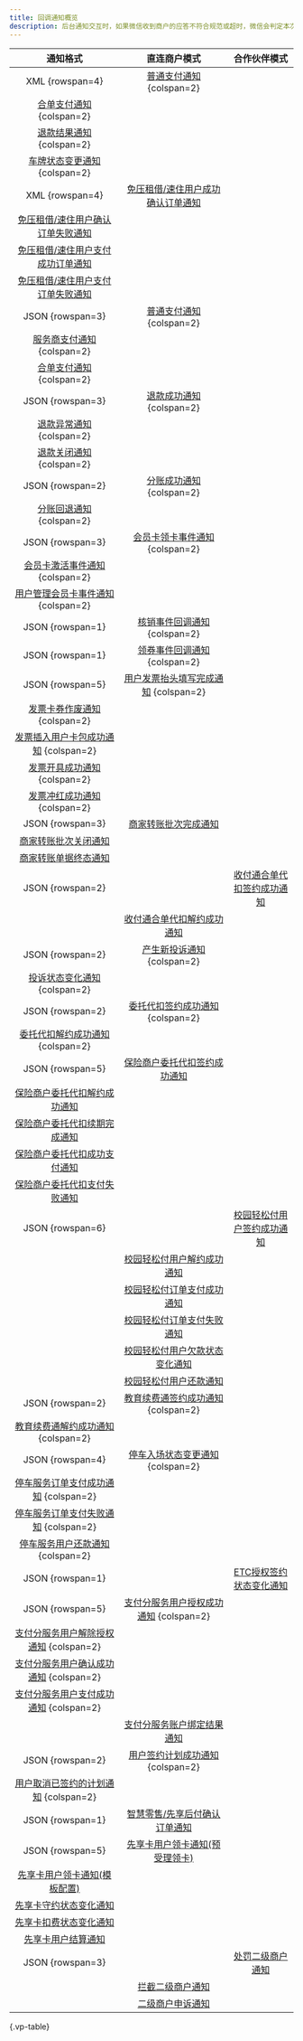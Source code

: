 ```yaml
---
title: 回调通知概览
description: 后台通知交互时，如果微信收到商户的应答不符合规范或超时，微信会判定本次通知失败，重新发送通知，直到成功为止。这里通知发送可能会多台服务器进行发送，且发送时间可能会在几秒内，但微信不保证通知最终一定能成功。商户系统必须能够正确处理重复的通知。
---
```


| 通知格式 | 直连商户模式 | 合作伙伴模式 |
| :------: | :----------: | :----------: |
| XML {rowspan=4} | [普通支付通知](/webhook/v2/transaction-success) {colspan=2}
| [合单支付通知](/webhook/v2/combined-transactions-success) {colspan=2}
| [退款结果通知](/webhook/v2/refund-processed) {colspan=2}
| [车牌状态变更通知](/webhook/v2/vehicle-state-changed-for-parking) {colspan=2}
| XML {rowspan=4} | [免压租借/速住用户成功确认订单通知](/webhook/v2/CHECK.SUCCESS) | &nbsp;
| [免压租借/速住用户确认订单失败通知](/webhook/v2/CHECK.FAIL) | &nbsp;
| [免压租借/速住用户支付成功订单通知](/webhook/v2/TRANSACTION.SUCCESS) | &nbsp;
| [免压租借/速住用户支付订单失败通知](/webhook/v2/TRANSACTION.FAIL) | &nbsp;
| JSON {rowspan=3} | [普通支付通知](/webhook/v3/TRANSACTION.SUCCESS#BASIC) {colspan=2}
| [服务商支付通知](/webhook/v3/TRANSACTION.SUCCESS#PARTNER) {colspan=2}
| [合单支付通知](/webhook/v3/TRANSACTION.SUCCESS#COMBINE) {colspan=2}
| JSON {rowspan=3} | [退款成功通知](/webhook/v3/REFUND.SUCCESS) {colspan=2}
| [退款异常通知](/webhook/v3/REFUND.ABNORMAL) {colspan=2}
| [退款关闭通知](/webhook/v3/REFUND.CLOSED) {colspan=2}
| JSON {rowspan=2} | [分账成功通知](/webhook/v3/PROFITSHARING.SUCCESS) {colspan=2}
| [分账回退通知](/webhook/v3/PROFITSHARING.RETURN) {colspan=2}
| JSON {rowspan=3} | [会员卡领卡事件通知](/webhook/v3/MEMBERCARD.ACCEPT_CARD) {colspan=2}
| [会员卡激活事件通知](/webhook/v3/MEMBERCARD.ACTIVATE_CARD) {colspan=2}
| [用户管理会员卡事件通知](/webhook/v3/MEMBERCARD.USERCARD_MANAGE) {colspan=2}
| JSON {rowspan=1} | [核销事件回调通知](/webhook/v3/COUPON.USE) {colspan=2}
| JSON {rowspan=1} | [领券事件回调通知](/webhook/v3/COUPON.SEND) {colspan=2}
| JSON {rowspan=5} | [用户发票抬头填写完成通知](/webhook/v3/FAPIAO.USER_APPLIED) {colspan=2}
| [发票卡券作废通知](/webhook/v3/FAPIAO.CARD_DISCARDED) {colspan=2}
| [发票插入用户卡包成功通知](/webhook/v3/FAPIAO.CARD_INSERTED) {colspan=2}
| [发票开具成功通知](/webhook/v3/FAPIAO.ISSUED) {colspan=2}
| [发票冲红成功通知](/webhook/v3/FAPIAO.REVERSED) {colspan=2}
| JSON {rowspan=3} | [商家转账批次完成通知](/webhook/v3/MCHTRANSFER.BATCH.FINISHED) | &nbsp;
| [商家转账批次关闭通知](/webhook/v3/MCHTRANSFER.BATCH.CLOSED) | &nbsp;
| [商家转账单据终态通知](/webhook/v3/MCHTRANSFER.BILL.FINISHED) | &nbsp;
| JSON {rowspan=2} | &nbsp; | [收付通合单代扣签约成功通知](/webhook/v3/ECOMMERCE_ENTRUST.SIGN)
| | [收付通合单代扣解约成功通知](/webhook/v3/ECOMMERCE_ENTRUST.TERMINATE)
| JSON {rowspan=2} | [产生新投诉通知](/webhook/v3/COMPLAINT.CREATE) {colspan=2}
| [投诉状态变化通知](/webhook/v3/COMPLAINT.STATE_CHANGE) {colspan=2}
| JSON {rowspan=2} | [委托代扣签约成功通知](/webhook/v3/ENTRUST.SIGN) {colspan=2}
| [委托代扣解约成功通知](/webhook/v3/ENTRUST.TERMINATE) {colspan=2}
| JSON {rowspan=5} | [保险商户委托代扣签约成功通知](/webhook/v3/INSURANCE_ENTRUST.SIGN) | &nbsp;
| [保险商户委托代扣解约成功通知](/webhook/v3/INSURANCE_ENTRUST.TERMINATE) | &nbsp;
| [保险商户委托代扣续期完成通知](/webhook/v3/INSURANCE_ENTRUST.RENEW) | &nbsp;
| [保险商户委托代扣成功支付通知](/webhook/v3/TRANSACTION.SUCCESS#INSURANCE_ENTRUST) | &nbsp;
| [保险商户委托代扣支付失败通知](/webhook/v3/TRANSACTION.FAIL#INSURANCE_ENTRUST) | &nbsp;
| JSON {rowspan=6} | &nbsp; | [校园轻松付用户签约成功通知](/webhook/v3/PAYSCORE.USER_OPEN_SERVICE#EDUSCHOOLPAY)
| | [校园轻松付用户解约成功通知](/webhook/v3/PAYSCORE.USER_CLOSE_SERVICE#EDUSCHOOLPAY)
| | [校园轻松付订单支付成功通知](/webhook/v3/TRANSACTION.INDUSTRY_SUCCESS)
| | [校园轻松付订单支付失败通知](/webhook/v3/TRANSACTION.INDUSTRY_FAILED)
| | [校园轻松付用户欠款状态变化通知](/webhook/v3/EDU_SCHOOL_PAY.USER_DEBT_STATE_UPDATE)
| | [校园轻松付用户还款通知](/webhook/v3/TRANSACTION.PAY_BACK#EDUSCHOOLPAY)
| JSON {rowspan=2} | [教育续费通签约成功通知](/webhook/v3/ENTRUST.SIGNING) {colspan=2}
| [教育续费通解约成功通知](/webhook/v3/ENTRUST.RELEASE) {colspan=2}
| JSON {rowspan=4} | [停车入场状态变更通知](/webhook/v3/VEHICLE.ENTRANCE_STATE_CHANGE) {colspan=2}
| [停车服务订单支付成功通知](/webhook/v3/TRANSACTION.SUCCESS#PARKING) {colspan=2}
| [停车服务订单支付失败通知](/webhook/v3/TRANSACTION.FAIL#PARKING) {colspan=2}
| [停车服务用户还款通知](/webhook/v3/TRANSACTION.PAY_BACK#PARKING) {colspan=2}
| JSON {rowspan=1} | &nbsp; | [ETC授权签约状态变化通知](/webhook/v3/VEHICLE.USER_STATE_CHANGE)
| JSON {rowspan=5} | [支付分服务用户授权成功通知](/webhook/v3/PAYSCORE.USER_OPEN_SERVICE) {colspan=2}
| [支付分服务用户解除授权通知](/webhook/v3/PAYSCORE.USER_CLOSE_SERVICE) {colspan=2}
| [支付分服务用户确认成功通知](/webhook/v3/PAYSCORE.USER_CONFIRM) {colspan=2}
| [支付分服务用户支付成功通知](/webhook/v3/PAYSCORE.USER_PAID) {colspan=2}
| | [支付分服务账户绑定结果通知](/webhook/v3/PAYSCORE.BIND_SERVICE_ACCOUNT)
| JSON {rowspan=2} | [用户签约计划成功通知](/webhook/v3/PAYSCORE.USER_SIGN_PLAN) {colspan=2}
| [用户取消已签约的计划通知](/webhook/v3/PAYSCORE.USER_CANCEL_SIGN_PLAN) {colspan=2}
| JSON {rowspan=1} | [智慧零售/先享后付确认订单通知](/webhook/v3/PAYSCORE.USER_ACCEPTED) | &nbsp;
| JSON {rowspan=5} | [先享卡用户领卡通知(预受理领卡)](/webhook/v3/DISCOUNT_CARD.USER_ACCEPTED) | &nbsp;
| [先享卡用户领卡通知(模板配置)](/webhook/v3/DISCOUNT_CARD.GET_CARD) | &nbsp;
| [先享卡守约状态变化通知](/webhook/v3/DISCOUNT_CARD.AGREEMENT_ENDED) | &nbsp;
| [先享卡扣费状态变化通知](/webhook/v3/DISCOUNT_CARD.USER_PAID) | &nbsp;
| [先享卡用户结算通知](/webhook/v3/DISCOUNT_CARD.SETTLEMENT) | &nbsp;
| JSON {rowspan=3} | &nbsp; | [处罚二级商户通知](/webhook/v3/VIOLATION.PUNISH)
| | [拦截二级商户通知](/webhook/v3/VIOLATION.INTERCEPT)
| | [二级商户申诉通知](/webhook/v3/VIOLATION.APPEAL)

{.vp-table}
